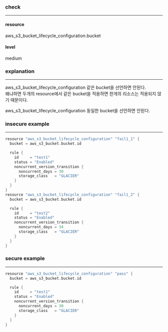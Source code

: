 ### check

---

#### resource
aws_s3_bucket_lifecycle_configuration.bucket

#### level
medium

### explanation

---

aws_s3_bucket_lifecycle_configuration 같은 bucket을 선언하면 안된다. <br />
왜냐하면 두개의 resource에서 같은 bucket을 적용하면 한개의 리소스는 적용되지 않기 때문이다.

aws_s3_bucket_lifecycle_configuration 동일한 bucket을 선언하면 안된다.


### insecure example

---

```go
resource "aws_s3_bucket_lifecycle_configuration" "fail1_1" {
  bucket = aws_s3_bucket.bucket.id

  rule {
    id     = "test1"
    status = "Enabled"
    noncurrent_version_transition {
      noncurrent_days = 30
      storage_class   = "GLACIER"
    }
  }
}
resource "aws_s3_bucket_lifecycle_configuration" "fail1_2" {
  bucket = aws_s3_bucket.bucket.id

  rule {
    id     = "test2"
    status = "Enabled"
    noncurrent_version_transition {
      noncurrent_days = 34
      storage_class   = "GLACIER"
    }
  }
}
```


### secure example

---

```go
resource "aws_s3_bucket_lifecycle_configuration" "pass" {
  bucket = aws_s3_bucket.bucket.id

  rule {
    id     = "test1"
    status = "Enabled"
    noncurrent_version_transition {
      noncurrent_days = 30
      storage_class   = "GLACIER"
    }
  }
}
```
